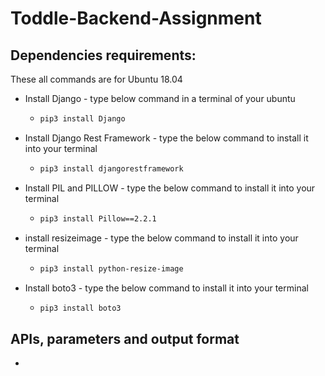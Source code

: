 # Toddle-Backend-Assignment

## Dependencies requirements:

These all commands are for Ubuntu 18.04

- Install Django - type below command in a terminal of your ubuntu

  - ```bash
    pip3 install Django
    ```

- Install Django Rest Framework - type the below command to install it into your terminal

  - ```bash
    pip3 install djangorestframework
    ```

- Install PIL and PILLOW - type the below command to install it into your terminal

  - ```bash
    pip3 install Pillow==2.2.1
    ```

- install resizeimage - type the below command to install it into your terminal

  - ```bash
    pip3 install python-resize-image
    ```

- Install boto3 - type the below command to install it into your terminal

  - ```bash
    pip3 install boto3
    ```

## APIs, parameters and output format

- 